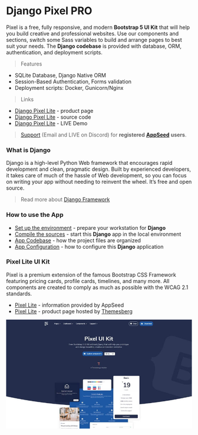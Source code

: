 # Django Pixel PRO

Pixel is a free, fully responsive, and modern **Bootstrap 5 UI Kit** that will help you build creative and professional websites. Use our components and sections, switch some Sass variables to build and arrange pages to best suit your needs. The **Django codebase** is provided with database, ORM, authentication, and deployment scripts. &#x20;

> Features&#x20;

* SQLite Database, Django Native ORM
* Session-Based Authentication, Forms validation
* Deployment scripts: Docker, Gunicorn/Nginx

> Links

* [Django Pixel Lite](https://appseed.us/django/django-pixel-bootstrap-uikit) - product page
* [Django Pixel Lite](https://github.com/app-generator/django-pixel-bootstrap-uikit) - source code&#x20;
* [Django Pixel Lite](https://django-pixel-lite.appseed-srv1.com) - LIVE Demo

> [Support](https://appseed.us/support) (Email and LIVE on Discord) for **registered** [**AppSeed**](https://appseed.us) **users**.



### What is Django

Django is a high-level Python Web framework that encourages rapid development and clean, pragmatic design. Built by experienced developers, it takes care of much of the hassle of Web development, so you can focus on writing your app without needing to reinvent the wheel. It’s free and open source.

> Read more about [Django Framework](../../content/what-is/django.md)



### How to use the App

* [Set up the environment](../../boilerplate-code/django.md#environment) - prepare your workstation for **Django**
* [Compile the sources](../../boilerplate-code/django.md#build-the-app) - start this **Django** app in the local environment
* [App Codebase](../../boilerplate-code/django-dashboard.md#app-codebase) - how the project files are organized
* [App Configuration](../../boilerplate-code/django-dashboard.md#app-configuration) - how to configure this **Django** application



### Pixel Lite UI Kit

Pixel is a premium extension of the famous Bootstrap CSS Framework featuring pricing cards, profile cards, timelines, and many more. All components are created to comply as much as possible with the WCAG 2.1 standards.

* [Pixel Lite](../../content/bootstrap-template/pixel-lite-template.md) - information provided by AppSeed
* [Pixel Lite](https://themesberg.com/product/ui-kit/pixel-free-bootstrap-5-ui-kit) - product page hosted by [Themesberg](../../content/partners/themesberg.md)

![Pixel Lite - Open-source UI Kit](../../.gitbook/assets/pixel-lite-presentation-cover.jpg)

